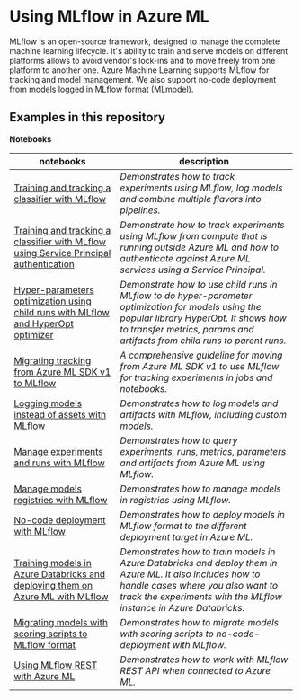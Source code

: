 # Using MLflow in Azure ML

MLflow is an open-source framework, designed to manage the complete machine learning lifecycle. It's ability to train and serve models on different platforms allows to avoid vendor's lock-ins and to move freely from one platform to another one. Azure Machine Learning supports MLflow for tracking and model management. We also support no-code deployment from models logged in MLflow format (MLmodel).


## Examples in this repository

**Notebooks**

notebooks|description
-|-
[Training and tracking a classifier with MLflow](train-with-mlflow/xgboost_classification_mlflow.ipynb)|*Demonstrates how to track experiments using MLflow, log models and combine multiple flavors into pipelines.*
[Training and tracking a classifier with MLflow using Service Principal authentication](train-with-mlflow/xgboost_service_principal.ipynb)|*Demonstrate how to track experiments using MLflow from compute that is running outside Azure ML and how to authenticate against Azure ML services using a Service Principal.*
[Hyper-parameters optimization using child runs with MLflow and HyperOpt optimizer](train-with-mlflow/xgboost_nested_runs.ipynb)|*Demonstrate how to use child runs in MLflow to do hyper-parameter optimization for models using the popular library HyperOpt. It shows how to transfer metrics, params and artifacts from child runs to parent runs.*
[Migrating tracking from Azure ML SDK v1 to MLflow](train-with-mlflow/mlflow-v1-comparison.ipynb)|*A comprehensive guideline for moving from Azure ML SDK v1 to use MLflow for tracking experiments in jobs and notebooks.*
[Logging models instead of assets with MLflow](logging-models/logging_model_with_mlflow.ipynb)|*Demonstrates how to log models and artifacts with MLflow, including custom models.*
[Manage experiments and runs with MLflow](run-history/run_history.ipynb)|*Demonstrates how to query experiments, runs, metrics, parameters and artifacts from Azure ML using MLflow.*
[Manage models registries with MLflow](model-management/model_management.ipynb)|*Demonstrates how to manage models in registries using MLflow.*
[No-code deployment with MLflow](no-code-deployment/deploying_with_mlflow.ipynb)|*Demonstrates how to deploy models in MLflow format to the different deployment target in Azure ML.*
[Training models in Azure Databricks and deploying them on Azure ML with MLflow](no-code-deployment/track_with_databricks_deploy_aml.ipynb)|*Demonstrates how to train models in Azure Databricks and deploy them in Azure ML. It also includes how to handle cases where you also want to track the experiments with the MLflow instance in Azure Databricks.*
[Migrating models with scoring scripts to MLflow format](migrating-scoring-to-mlflow/scoring_to_mlmodel.ipynb)|*Demonstrates how to migrate models with scoring scripts to no-code-deployment with MLflow.*
[Using MLflow REST with Azure ML](using-rest-api/using_mlflow_rest_api.ipynb)|*Demonstrates how to work with MLflow REST API when connected to Azure ML.*

